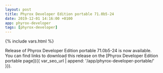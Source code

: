 ```yaml
---
layout: post
title: Phyrox Developer Edition portable 71.0b5-24
date: 2019-12-01 14:16:00 +0100
app: phyrox-developer
tags: [phyrox-developer]
---
```

{% include vars.html %}

Release of Phyrox Developer Edition portable 71.0b5-24 is now available.<br />
You can find links to download this release on the [Phyrox Developer Edition portable page]({{ var_seo_url | append: '/app/phyrox-developer-portable/' }}).